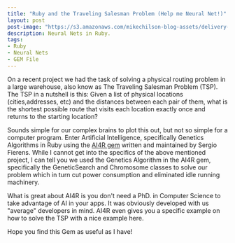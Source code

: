 ```yaml
---
title: "Ruby and the Traveling Salesman Problem (Help me Neural Net!)"
layout: post
post-image: "https://s3.amazonaws.com/mikechilson-blog-assets/delivery-photo-93398.jpeg"
description: Neural Nets in Ruby.
tags:
- Ruby
- Neural Nets
- GEM File
---
```


On a recent project we had the task of solving a physical routing problem in a large warehouse, also know as The Traveling Salesman Problem (TSP). The TSP in a nutshell is this: Given a list of physical locations (cities,addresses, etc) and the distances between each pair of them, what is the shortest possible route that visits each location exactly once and returns to the starting location?

Sounds simple for our complex brains to plot this out, but not so simple for a computer program. Enter Artificial Intelligence, specifically Genetics Algorithms in Ruby using the [AI4R gem](https://github.com/SergioFierens/ai4r) written and maintained by Sergio Fierens. While I cannot get into the specifics of the above mentioned project, I can tell you we used the Genetics Algorithm in the AI4R gem, specifically the GeneticSearch and Chromosome classes to solve our problem which in turn cut power consumption and eliminated idle running machinery.

What is great about AI4R is you don't need a PhD. in Computer Science to take advantage of AI in your apps. It was obviously developed with us "average" developers in mind. AI4R even gives you a specific example on how to solve the TSP with a nice example here.

Hope you find this Gem as useful as I have!
